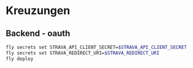# Kreuzungen

## Backend - oauth

```bash
fly secrets set STRAVA_API_CLIENT_SECRET=$STRAVA_API_CLIENT_SECRET
fly secrets set STRAVA_REDIRECT_URI=$STRAVA_REDIRECT_URI
fly deploy
```
